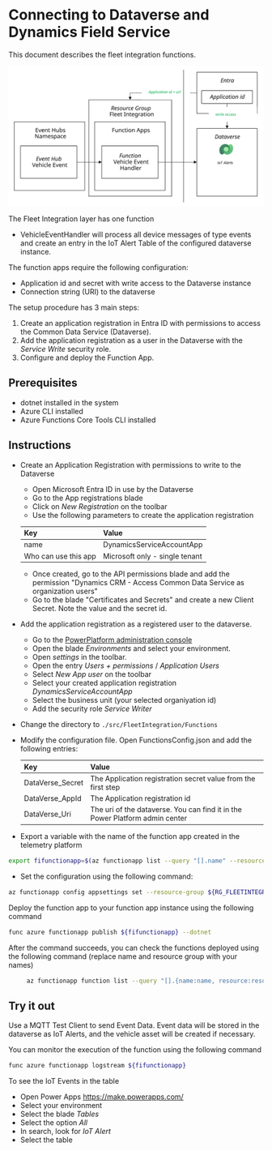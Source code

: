 # Connecting to Dataverse and Dynamics Field Service

This document describes the fleet integration functions.

![Deployment Diagram](images/fleet-integration-function-overview.svg)

The Fleet Integration layer has one function

* VehicleEventHandler will process all device messages of type events and create an entry in the IoT Alert Table of the configured dataverse instance.

The function apps require the following configuration:

* Application id and secret with write access to the Dataverse instance
* Connection string (URI) to the dataverse

The setup procedure has 3 main steps:

1. Create an application registration in Entra ID with permissions to access the Common Data Service (Dataverse).
1. Add the application registration as a user in the Dataverse with the *Service Write* security role.
1. Configure and deploy the Function App.

## Prerequisites

* dotnet installed in the system
* Azure CLI installed
* Azure Functions Core Tools CLI installed

## Instructions

* Create an Application Registration with permissions to write to the Dataverse

  * Open Microsoft Entra ID in use by the Dataverse
  * Go to the App registrations blade
  * Click on *New Registration* on the toolbar
  * Use the following parameters to create the application registration
  
  | Key     | Value   |
  |---------|---------|
  | name | DynamicsServiceAccountApp |
  | Who can use this app | Microsoft only - single tenant |
  
  * Once created, go to the API permissions blade and add the permission "Dynamics CRM - Access Common Data Service as organization users"
  * Go to the blade "Certificates and Secrets" and create a new Client Secret. Note the value and the secret id.

* Add the application registration as a registered user to the dataverse.

  * Go to the [PowerPlatform administration console](https://admin.powerplatform.microsoft.com/home)
  * Open the blade *Environments* and select your environment.
  * Open *settings* in the toolbar.
  * Open the entry *Users + permissions* / *Application Users*
  * Select *New App user* on the toolbar
  * Select your created application registration *DynamicsServiceAccountApp*
  * Select the business unit (your selected organiyation id)
  * Add the security role *Service Writer*

* Change the directory to ```./src/FleetIntegration/Functions```

* Modify the configuration file. Open FunctionsConfig.json and add the following entries:

  | Key | Value |
  |-----|-------|
  | DataVerse_Secret | The Application registration secret value from the first step |
  | DataVerse_AppId | The Application registration id |
  | DataVerse_Uri | The uri of the dataverse. You can find it in the Power Platform admin center

* Export a variable with the name of the function app created in the telemetry platform

```bash
export fifunctionapp=$(az functionapp list --query "[].name" --resource-group ${RG_FLEETINTEGRATION} --output tsv)
```
* Set the configuration using the following command:

```bash
az functionapp config appsettings set --resource-group ${RG_FLEETINTEGRATION} --name ${fifunctionapp} --settings @FunctionsConfig.json
```

Deploy the function app to your function app instance using the following command

```bash
func azure functionapp publish ${fifunctionapp} --dotnet
```

After the command succeeds, you can check the functions deployed using the following command (replace name and resource group with your names)

```bash
     az functionapp function list --query "[].{name:name, resource:resourceGroup}" --name ${fifunctionapp} --resource-group ${RG_FLEETINTEGRATION} --output table
```

## Try it out

Use a MQTT Test Client to send Event Data. Event data will be stored in the dataverse as IoT Alerts, and the vehicle asset will be created if necessary.

You can monitor the execution of the function using the following command

```bash
func azure functionapp logstream ${fifunctionapp}
```

To see the IoT Events in the table

* Open Power Apps https://make.powerapps.com/
* Select your environment
* Select the blade *Tables*
* Select the option *All*
* In search, look for *IoT Alert*
* Select the table
